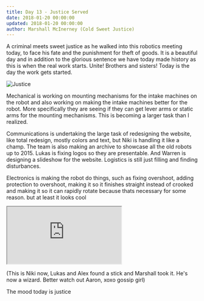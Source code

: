 ```yaml
---
title: Day 13 - Justice Served
date: 2018-01-20 00:00:00
updated: 2018-01-20 00:00:00
author: Marshall McInerney (Cold Sweet Justice)
---
```


A criminal meets sweet justice as he walked into this robotics meeting today, to face his fate and the punishment for theft of goods. It is a beautiful day and in addition to the glorious sentence we have today made history as this is when the real work starts. Unite! Brothers and sisters! Today is the day the work gets started.

![Justice](/images/20180119/themeeting.jpg)

Mechanical is working on mounting mechanisms for the intake machines on the robot and also working on making the intake machines better for the robot. More specifically they are seeing if they can get lever arms or static arms  for the mounting mechanisms. This is becoming a larger task than I realized.


Communications is undertaking the large task of redesigning the website, like total redesign, mostly colors and text, but Niki is handling it like a champ. The team is also making an archive to showcase all the old robots up to 2015. Lukas is fixing logos so they are presentable. And Warren is designing a slideshow for the website. Logistics is still just filling and finding disturbances.

Electronics is making the robot do things, such as fixing overshoot, adding protection to overshoot, making it so it finishes straight instead of crooked and making it so it can rapidly rotate because thats necessary for some reason. but at least it looks cool

<div class="videowrapper">
  <iframe
   src="https://www.youtube.com/embed/WBnt6uxIThI" allowfullscreen></iframe>
</div>


(This is Niki now, Lukas and Alex found a stick and Marshall took it. He's now a wizard. Better watch out Aaron, xoxo gossip girl)

The mood today is justice
